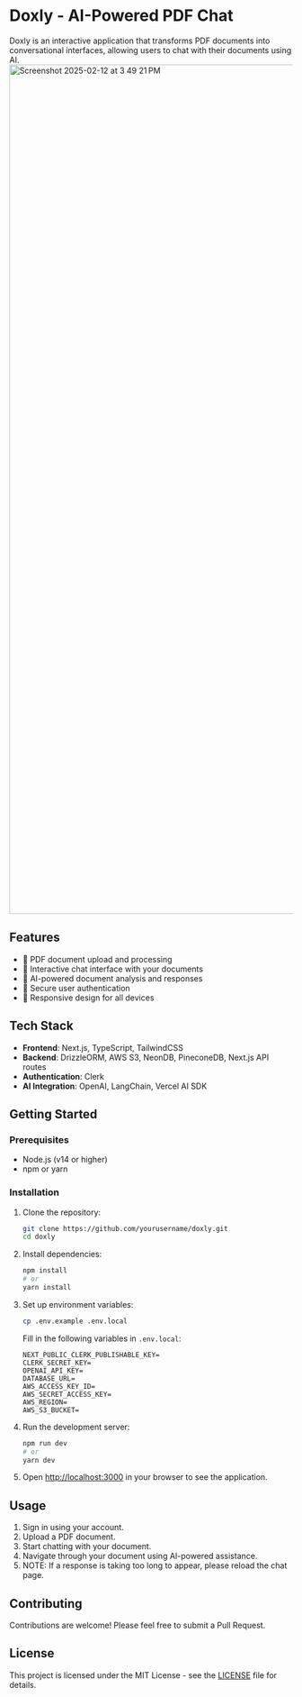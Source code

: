 # Doxly - AI-Powered PDF Chat

Doxly is an interactive application that transforms PDF documents into conversational interfaces, allowing users to chat with their documents using AI.
<img width="1508" alt="Screenshot 2025-02-12 at 3 49 21 PM" src="https://github.com/user-attachments/assets/5e9bf71d-efac-4d9e-8911-933ae98761e5" />

## Features

- 📑 PDF document upload and processing
- 💬 Interactive chat interface with your documents
- 🤖 AI-powered document analysis and responses
- 🔐 Secure user authentication
- 📱 Responsive design for all devices

## Tech Stack

- **Frontend**: Next.js, TypeScript, TailwindCSS
- **Backend**: DrizzleORM, AWS S3, NeonDB, PineconeDB, Next.js API routes
- **Authentication**: Clerk
- **AI Integration**: OpenAI, LangChain, Vercel AI SDK

## Getting Started

### Prerequisites

- Node.js (v14 or higher)
- npm or yarn

### Installation

1. Clone the repository:
    ```bash
    git clone https://github.com/yourusername/doxly.git
    cd doxly
    ```

2. Install dependencies:
    ```bash
    npm install
    # or
    yarn install
    ```

3. Set up environment variables:
    ```bash
    cp .env.example .env.local
    ```

    Fill in the following variables in `.env.local`:
    ```env
    NEXT_PUBLIC_CLERK_PUBLISHABLE_KEY=
    CLERK_SECRET_KEY=
    OPENAI_API_KEY=
    DATABASE_URL=
    AWS_ACCESS_KEY_ID=
    AWS_SECRET_ACCESS_KEY=
    AWS_REGION=
    AWS_S3_BUCKET=
    ```

4. Run the development server:
    ```bash
    npm run dev
    # or
    yarn dev
    ```

5. Open [http://localhost:3000](http://localhost:3000) in your browser to see the application.

## Usage

1. Sign in using your account.
2. Upload a PDF document.
3. Start chatting with your document.
4. Navigate through your document using AI-powered assistance.
5. NOTE: If a response is taking too long to appear, please reload the chat page. 

## Contributing

Contributions are welcome! Please feel free to submit a Pull Request.

## License

This project is licensed under the MIT License - see the [LICENSE](http://_vscodecontentref_/1) file for details.
